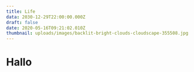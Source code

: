 ```yaml
---
title: Life
data: 2030-12-29T22:00:00.000Z
draft: false
date: 2020-05-16T09:21:02.010Z
thumbnail: uploads/images/backlit-bright-clouds-cloudscape-355508.jpg
---
```

# Hallo